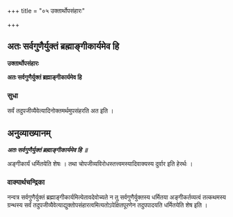 +++
title = "०५ उक्तार्थोपसंहारः"

+++


## अतः सर्वगुणैर्युक्तं ब्रह्माङ्गीकार्यमेव हि

**उक्तार्थोपसंहारः**

**अतः सर्वगुणैर्युक्तं ब्रह्माङ्गीकार्यमेव हि**

### **सुधा**

सर्वं तदुपजीव्यैवेत्यादिनोक्तमर्थमुपसंहरति अत इति ।

## **अनुव्याख्यानम्**

***अतः सर्वगुणैर्युक्तं ब्रह्माङ्गीकार्यमेव हि ॥***

अङ्गीकार्यं धर्मितयेति शेषः । तथा चोपजीव्यविरोधस्तत्त्वमस्यादिवाक्यस्य दुर्वार इति हेरर्थः ।

### **वाक्यार्थचन्द्रिका**

नन्वत्र सर्वगुणैर्युक्तं ब्रह्माङ्गीकार्यमित्येतावदेवोच्यते न तु सर्वगुणैर्युक्तस्य धर्मितया अङ्गीकर्तव्यत्वं तत्कथमस्य ग्रन्थस्य सर्वं तदुपजीव्यैवेत्याद्युक्तोपसंहारत्वमित्यतोऽपेक्षितपूरणेन तदुपपादयति धर्मितयेति शेष इति ।

